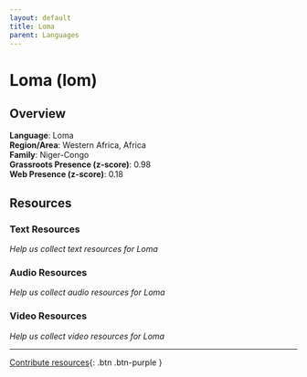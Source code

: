 ```yaml
---
layout: default
title: Loma
parent: Languages
---
```


# Loma (lom)

## Overview

**Language**: Loma  
**Region/Area**: Western Africa, Africa  
**Family**: Niger-Congo  
**Grassroots Presence (z-score)**: 0.98  
**Web Presence (z-score)**: 0.18  

## Resources

### Text Resources
*Help us collect text resources for Loma*

### Audio Resources
*Help us collect audio resources for Loma*

### Video Resources
*Help us collect video resources for Loma*

---

[Contribute resources](https://forms.office.com/e/1SfLJx3u1r){: .btn .btn-purple }
